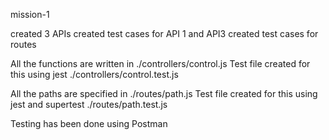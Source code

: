 
 mission-1

 created 3 APIs
 created test cases for API 1 and API3
created test cases for routes

All the functions are written in ./controllers/control.js
Test file created for this using jest ./controllers/control.test.js

All the paths are specified in ./routes/path.js
Test file created for this using jest and supertest  ./routes/path.test.js

Testing has been done using Postman


